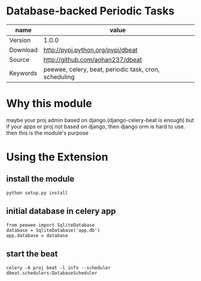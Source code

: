 # Database-backed Periodic Tasks

name|value
-|-
Version| 1.0.0
Download| http://pypi.python.org/pypi/dbeat
Source|http://github.com/aohan237/dbeat
Keywords|peewee, celery, beat, periodic task, cron, scheduling

# Why this module

maybe your proj admin based on django.(django-celery-beat is enough)
but if your apps or proj not based on django, then django orm is hard to use.
then this is the module's purpose

# Using the Extension

## install the module
    python setup.py install

## initial database in celery app
    from peewee import SqliteDatabase
    database = SqliteDatabase('app.db')
    app.database = database

## start the beat

    celery -A proj beat -l info --scheduler dbeat.schedulers:DatabaseScheduler
